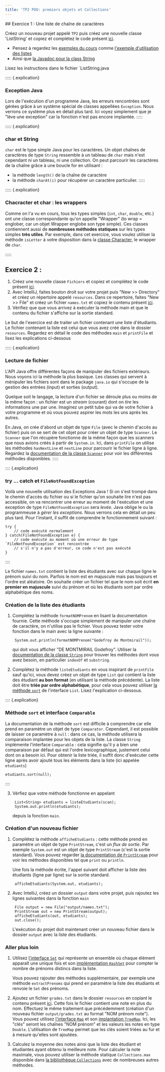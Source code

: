 ```yaml
---
title: 'TP2 POO: premiers objets et Collections'
---
```


<section class="content">
## Exercice 1 : Une liste de chaîne de caractères

Créez un nouveau projet appelé `TP2` puis créez une nouvelle classe 'ListString' et copiez et complétez le code présent [ici](https://raw.githubusercontent.com/VivianePons/JavaBIBS/main/exercices/TP2/src/ListString.java).

* Pensez à regardez les [exemples du cours](https://github.com/VivianePons/JavaBIBS/tree/main/code) comme [l'exemple d'utilisation des listes](https://github.com/VivianePons/JavaBIBS/blob/main/code/ExempleCollections/src/ExempleCollections.java)
* Ainsi que [la Javadoc pour la class String](https://docs.oracle.com/en/java/javase/17/docs/api/java.base/java/lang/String.html)

Lisez les instructions dans le fichier `ListString.java

::::: {.explication}
### Exception Java

Lors de l'exécution d'un programme Java, les erreurs rencontrées sont gérées grâce à un système spécial de classes appellées `Exception`. Nous verrons ce système plus en détail plus tard. Ici voyez simplement que je "lève une exception" car la fonction n'est pas encore implantée. 
:::::

::::: {.explication}
### char et String

`char` est le type simple Java pour les caractères. Un objet chaînes de caractères de type `String` ressemble à un tableau de `char` mais n'est cependant ni un tableau, ni une collection. On peut parcourir les caractères de la chaîne grâce à une boucle for en utilisant :

* la méthode `length()` de la chaîne de caractère
* la méthode `charAt(i)` pour récupérer un caractère particulier.
:::::

::::: {.explication}
### Chacracter et char : les wrappers

Comme on l'a vu en cours, tous les types simples (`int`, `char`, `double`, etc.) ont une classe correspondante qu'on appelle "Wrapper" (to wrap = englober, car un objet Wrapper englobe son type simple). Ces classes contiennent aussi de **nombreuses méthodes statiques** sur les types simples **très utiles**. Par exemple, dans cet exercice, vous voulez utiliser la méthode `isLetter` à votre disposition dans la [classe Character](https://docs.oracle.com/en/java/javase/17/docs/api/java.base/java/lang/Character.html), le wrapper de `char`.

:::::

## Exercice 2 : 

1. Créez une nouvelle classe `Fichiers` et copiez et complétez le code présent [ici](https://raw.githubusercontent.com/VivianePons/JavaBIBS/main/exercices/TP2/src/Fichiers.java).
2. Avec IntelliJ, faites bouton droit sur votre projet puis "New >> Directory" et créez un répertoire appelé `resources`. Dans ce repertoire, faites "New >> File" et créez un fichier `names.txt` et copiez le contenu présent [ici](https://raw.githubusercontent.com/VivianePons/JavaBIBS/main/exercices/TP2/resources/names.txt).
3. Vérifiez que que vous arrivez à exécuter la méthode main et que le contenu du fichier s'affiche sur la sortie standard.

Le but de l'exercice est de traiter un fichier contenant une liste d'étudiants. Le fichier contenant la liste est celui que vous avez créé dans le dossier `resources`. Regardez en détail le code des méthodes `main` et `printFile` et lisez les explications ci-dessous

::::: {.explication}
### Lecture de fichier

L'API Java offre différentes façons de manipuler des fichiers extérieurs. Nous voyons ici la méthode la plus basique. Les classes qui servent à ménipuler les fichiers sont dans le package `java.io` qui s'occupe de la gestion des entrées (input) et sorties (output). 

Quelque soit le langage, la lecture d'un fichier se déroule plus ou moins de la même façon : un fichier est un *stream* (courant) dont on *tire* les informations une par une. Imaginez un petit tube qui va de votre fichier à votre programme et où vous pouvez aspirer les mots les uns après les autres.

En Java, on crée d'abord un objet de type `File` (avec le chemin d'accès au fichier) puis on se sert de cet objet pour créer un objet de type `Scanner`. Le `Scanner` que l'on récupère fonctionne de la même façon que les scanners que nous avions créés à partir de `System.in`.  Ici, dans `printFile` on utilise les méthodes `hasNextLine` et `nextLine` pour parcourir le fichier ligne à ligne. Regardez la [documentation de la classe `Scanner`](https://docs.oracle.com/en/java/javase/17/docs/api/java.base/java/util/Scanner.html) pour voir les différentes méthodes disponibles.
:::::

:::: {.explication}
### try ... catch et `FileNotFoundException`

Voilà une nouvelle utilisation des Exceptions Java ! Si on s'est trompé dans le chemin d'accès du fichier ou si le fichier qu'on souhaite lire n'est pas accessible, on va rencontrer une erreur au moment de l'exécution et une exception de type `FileNotFoundException` sera *levée*. Java oblige le ou la programmeuse à *gérer les exceptions*. Nous verrons cela en détail un peu plus tard. Pour l'instant, il suffit de comprendre le fonctionnement suivant :

~~~~{ .java}
try {
    // code exécuté normalement
} catch(FileNotFoundException e) {
	// code exécuté au moment où une erreur de type `FileNotFoundException` est rencontrée
	// s'il n'y a pas d'erreur, ce code n'est pas exécuté
}
~~~~

::::

Le fichier `names.txt` contient la liste des étudiants avec sur chaque ligne le prénom suivi du nom. Parfois le nom est en majuscule mais pas toujours et l'ordre est aléatoire. On souhaite créer un fichier tel que le nom soit écrit **en premier en majuscule** suivi du prénom et où les étudiants sont par ordre alphabétique des noms.

### Création de la liste des étudiants

1. Complétez la méthode `formatNOMPrenom` en lisant la documentation fournie. Cette méthode s'occupe simplement de manipuler une chaîne de caractère, on n'utilise pas le fichier. Vous pouvez tester votre fonction dans le main avec la ligne suivante :

        System.out.println(formatNOMPrenom("Godefroy de Montmirail"));
   
   qui doit vous afficher "DE MONTMIRAIL Godefroy". Utiliser la [documentation de la classe `String`](https://docs.oracle.com/en/java/javase/17/docs/api/java.base/java/lang/String.html) pour trouver les méthodes dont vous avez besoin, en particulier `indexOf` et `substring`.
   
2. Complétez la méthode `listeEtudiants` en vous inspirant de `printFile` sauf qu'ici, vous devez créez un objet de type `List` qui contient la liste des étudiant **au bon format** (en utilisant la méthode précédente). La liste doit être **triée par ordre alphabétique**, pour cela vous pouvez utiliser [la méthode `sort`](https://docs.oracle.com/en/java/javase/17/docs/api/java.base/java/util/List.html#sort(java.util.Comparator)) de l'interface `List`. Lisez l'explication ci-dessous.

 
:::: {.explication}
### Méthode `sort` et interface `Comparable`

La documentation de la méthode `sort` est difficile à comprendre car elle prend en paramètre un objet de type `Comparator`. Cependant, il est possible de laisser ce paramètre à `null` : dans ce cas, la méthode utilisera la comparaison implantée pour les objets de la liste. La classe `String` implémente l'interface `Comparable` : cela signifie qu'il y a bien une comparaison par défaut qui est l'ordre lexicographique, justement celui dont on a besoin ici. Pour obtenir la liste triée, il suffit donc d'exécuter cette ligne après avoir ajouté tous les éléments dans la liste (ici appelée `etudiants`)

    etudiants.sort(null);
::::

3. Vérfiez que votre méthode fonctionne en appelant 

        List<String> etudiants = listeEtudiants(scan);
		System.out.println(etudiants);

   depuis la fonction `main`.
   
### Création d'un nouveau fichier

1. Complétez la méthode `afficheEtudiants` : cette méthode prend en paramètre un objet de type `PrintStream`, c'est un *flux de sortie*. Par exemple `System.out` est un objet de type `PrintStream` (c'est la sortie standard). Vous pouvez regarder [la documentation de `PrintStream`](https://docs.oracle.com/en/java/javase/18/docs/api/java.base/java/io/PrintStream.html) pour voir les méthodes disponibles tel que `print` ou `println`. 

   Une fois la méthode écrite, l'appel suivant doit afficher la liste des étudiants (ligne par ligne) sur la sortie standard.
   
        afficheEtudiants(System.out, etudiants);

2. Avec IntelliJ, créez un dossier `output` dans votre projet, puis rajoutez les lignes suivantes dans la fonction `main`

        File output = new File("output/names.txt");
		PrintStream out = new PrintStream(output);
		afficheEtudiants(out, etudiants);
		out.close();

   L'exécution du projet doit maintenant créer un nouveau fichier dans le dossier `output` avec la liste des étudiants.
   
### Aller plus loin

1. Utilisez [l'interface `Set`](https://docs.oracle.com/en/java/javase/17/docs/api/java.base/java/util/Set.html) qui représente un ensemble où chaque élément apparaît une unique fois et son [implémentation `HashSet`](https://docs.oracle.com/en/java/javase/17/docs/api/java.base/java/util/HashSet.html) pour compter le nombre de prénoms distincs dans la liste.

   Vous pouvez rajouter des méthodes supplémentaire, par exemple une méthode `extractPrenoms` qui prend en paramètre la liste des étudiants et renvoie le `Set` des prénoms.
   
2. Ajoutez un fichier `grades.txt` dans le dossier `resources` en copiant le contenu présent [ici](https://raw.githubusercontent.com/VivianePons/JavaBIBS/main/exercices/TP2/resources/grades.txt). Cette fois le fichier contient une note en plus du nom. Effectuez le même traitement que précédemment (création d'un nouveau fichier `output/grades.txt` au format "NOM prénom note"). Vous pouvez utilisez [l'interface `Map`](https://docs.oracle.com/en/java/javase/18/docs/api/java.base/java/util/Map.html) et son [implantation `TreeMap`](https://docs.oracle.com/en/java/javase/18/docs/api/java.base/java/util/TreeMap.html). Ici, les "clés" seront les chaînes "NOM prénom" et les valeurs les notes en type `Double`. L'utilisation de `TreeMap` permet que les clés soient triées au fur et à mesure qu'elles sont ajoutées.

3. Calculez la moyenne des notes ainsi que la liste des étudiant et étudiantes ayant obtenu la meilleure note. Pour calculer la note maximale, vous pouvez utiliser la méthode statique `Collections.max` disponible dans [la bibliothèque `Collections`](https://docs.oracle.com/en/java/javase/18/docs/api/java.base/java/util/Collections.html) avec de nombreuses autres méthodes.

</section>
